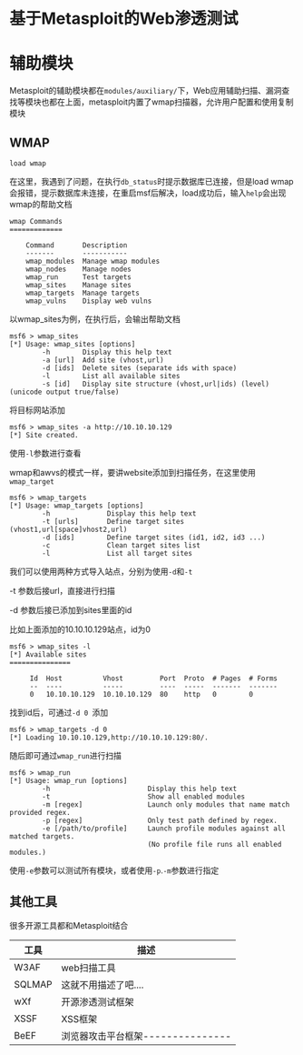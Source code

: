 # 基于Metasploit的Web渗透测试

# 辅助模块

Metasploit的辅助模块都在`modules/auxiliary/`下，Web应用辅助扫描、漏洞查找等模块也都在上面，metasploit内置了wmap扫描器，允许用户配置和使用复制模块

## WMAP

```
load wmap
```

在这里，我遇到了问题，在执行`db_status`时提示数据库已连接，但是load wmap会报错，提示数据库未连接，在重启msf后解决，load成功后，输入`help`会出现wmap的帮助文档

```
wmap Commands
=============

    Command       Description
    -------       -----------
    wmap_modules  Manage wmap modules
    wmap_nodes    Manage nodes
    wmap_run      Test targets
    wmap_sites    Manage sites
    wmap_targets  Manage targets
    wmap_vulns    Display web vulns
```

以wmap_sites为例，在执行后，会输出帮助文档

```
msf6 > wmap_sites
[*] Usage: wmap_sites [options]
        -h        Display this help text
        -a [url]  Add site (vhost,url)
        -d [ids]  Delete sites (separate ids with space)
        -l        List all available sites
        -s [id]   Display site structure (vhost,url|ids) (level) (unicode output true/false)
```

将目标网站添加

```
msf6 > wmap_sites -a http://10.10.10.129
[*] Site created.
```

使用`-l`参数进行查看

wmap和awvs的模式一样，要讲website添加到扫描任务，在这里使用`wmap_target`

```
msf6 > wmap_targets 
[*] Usage: wmap_targets [options]
        -h              Display this help text
        -t [urls]       Define target sites (vhost1,url[space]vhost2,url) 
        -d [ids]        Define target sites (id1, id2, id3 ...)
        -c              Clean target sites list
        -l              List all target sites
```

我们可以使用两种方式导入站点，分别为使用`-d`和`-t`

-t 参数后接url，直接进行扫描

-d 参数后接已添加到sites里面的id

比如上面添加的10.10.10.129站点，id为0

```
msf6 > wmap_sites -l
[*] Available sites
===============

     Id  Host          Vhost         Port  Proto  # Pages  # Forms
     --  ----          -----         ----  -----  -------  -------
     0   10.10.10.129  10.10.10.129  80    http   0        0
```

找到id后，可通过`-d 0 `添加

```
msf6 > wmap_targets -d 0
[*] Loading 10.10.10.129,http://10.10.10.129:80/.
```

随后即可通过`wmap_run`进行扫描

```
msf6 > wmap_run 
[*] Usage: wmap_run [options]
        -h                        Display this help text
        -t                        Show all enabled modules
        -m [regex]                Launch only modules that name match provided regex.
        -p [regex]                Only test path defined by regex.
        -e [/path/to/profile]     Launch profile modules against all matched targets.
                                  (No profile file runs all enabled modules.)
```

使用`-e`参数可以测试所有模块，或者使用`-p`.`-m`参数进行指定

## 其他工具

很多开源工具都和Metasploit结合

| 工具   | 描述                              |
| ------ | --------------------------------- |
| W3AF   | web扫描工具                       |
| SQLMAP | 这就不用描述了吧....              |
| wXf    | 开源渗透测试框架                  |
| XSSF   | XSS框架                           |
| BeEF   | 浏览器攻击平台框架--------------- |



